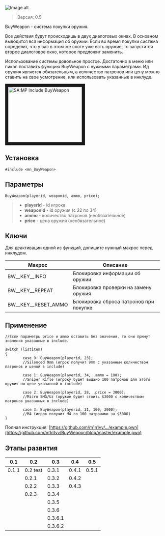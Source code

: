 ![Image alt](http://pawn-wiki.ru/uploads/imgs/img_1485117009__img_1466732388__bw-logo.png)
> Версия: 0.5

BuyWeapon - система покупки оружия. 

Все действия будут происходишь в двух диалоговых окнах. В основном выводится вся информация об оружии. Если во время покупки система определит, что у вас в этом же слоте уже есть оружие, то запустится второе диалоговое окно, которое предложит заменить.

Использование системы довольное простое. Достаточно в меню или пикап поставить функцию BuyWeapon с нужными параметрами. Ид оружия является обязательным, а количество патронов или цену можно ставить на свое усмотрение, или использовать указанные в инклуде.

<a href="http://www.youtube.com/watch?feature=player_embedded&v=f72H9AEBAKUE" target="_blank"><img src="http://img.youtube.com/vi/f72H9AEBAKU/0.jpg" 
alt="SA:MP Include BuyWeapon" width="240" height="180" border="10" /></a>

Установка
---------
```pawn
#include <mn_BuyWeapon>
```

Параметры
---------
```pawn
BuyWeapon(playerid, weaponid, ammo, price);
```

> * **playerid** - id игрока
> * **weaponid** - id оружия (с 22 по 34)
> * **ammo** - количество патронов (необязательное)
> * **price** - цена оружия (необязательное)

Ключи
---------
Для деактивации одной из функций, допишите нужный макрос перед инклудом.

|Макрос|Описание|
|---|---|
|BW__KEY__INFO|Блокировка информации об оружии|
|BW__KEY__REPEAT|Блокировка проверки на замену оружия|
|BW__KEY__RESET_AMMO|Блокировка сброса патронов при покупке|


Применение
----------
```pawn
//Если параметры price и ammo оставить без значения, то они примут значения указанные в include.

switch (listitem)
{
        case 0: BuyWeapon(playerid, 23);
        //Silenced 9mm (игрок получит 9mm с указанным количеством патронов и ценой в include)
        
        case 1: BuyWeapon(playerid, 34, .ammo = 100);
        //Sniper Rifle (игроку будет выдано 100 патронов для этого оружия по цене указанной в include)
        
        case 2: BuyWeapon(playerid, 28, .price = 3000); 
        //Micro SMG/Uz (оружие будет стоить $3000 с количеством патронов указанных в include)
        
        case 3: BuyWeapon(playerid, 31, 100, 3000); 
        //M4 (игрок получит M4 со 100 патронами за $3000)
}
```

Полная инструкция: [https://github.com/m1n1vv/.../example.pwn](https://github.com/m1n1vv/BuyWeapon/blob/master/example.pwn)

Этапы развития
--------------
|0.1|0.2|0.3|0.4|0.5|
|---|---|---|---|---|
|0.1.1|0.2 test|0.3.1|0.4.1|0.5.1|
||0.2.1|0.3.2|0.4.2|
||0.2.2|0.3.3|0.4.3|
||0.2.3|0.3.4|
|||0.3.5|
|||0.3.6|
|||0.3.6.1|
|||0.3.6.2|
